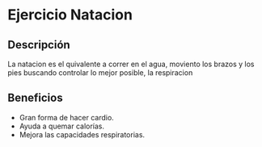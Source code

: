 # Ejercicio Natacion
## Descripción
La natacion es el quivalente a correr en el agua, moviento los brazos y los pies buscando controlar lo mejor posible, la respiracion
## Beneficios
- Gran forma de hacer cardio.
- Ayuda a quemar calorías.
- Mejora las capacidades respiratorias.
